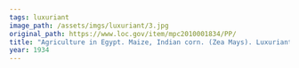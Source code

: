 ```yaml
---
tags: luxuriant
image_path: /assets/imgs/luxuriant/3.jpg
original_path: https://www.loc.gov/item/mpc2010001834/PP/
title: "Agriculture in Egypt. Maize, Indian corn. (Zea Mays). Luxuriant growth along the Nile"
year: 1934
---
```



